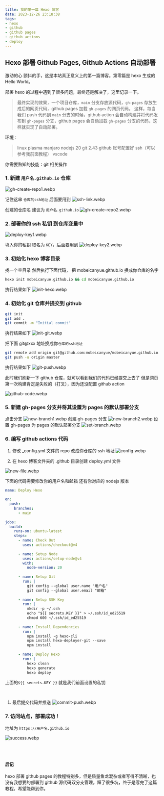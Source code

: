 ```yaml
---
title: 我的第一篇 Hexo 博客
date: 2023-12-26 23:18:38
tags:
- hexo
- github
- github pages
- github actions
- deploy
---
```


## Hexo 部署 Github Pages, Github Actions 自动部署

激动的心 颤抖的手，这是本站真正意义上的第一篇博客。第零篇是 hexo 生成的 Hello World。

部署 hexo 的过程中遇到了很多问题，最终还是解决了，这里记录一下。

> 最终实现的效果，一个项目仓库，`main` 分支存放源代码，`gh-pages` 存放生成后的网页代码，github pages 加载 `gh-pages` 的网页代码。
> 这样，每当我们 push 代码到 `main` 分支的时候，github action 会自动构建并将代码发布到 `gh-pages` 分支，github pages 会自动加载 `gh-pages` 分支的代码，这样就实现了自动部署。

环境：

> linux plasma manjaro
> nodejs 20
> git 2.43
> github 账号配置好 ssh（可以参考我前面教程）
> vscode

你需要熟知的技能：git 相关操作



### 1. 新建 `用户名.github.io` 仓库

![gh-create-repo1.webp](gh-create-repo1.webp)

记住这串 `仓库的ssh地址` 后面要用到
![ssh-link.webp](ssh-link.webp)

创建的仓库名 建议为 `用户名.github.io`
![gh-create-repo2.webp](gh-create-repo2.webp)

### 2. 部署你的 ssh 私钥 到仓库变量中

![deploy-key1.webp](deploy-key1.webp)

填入你的私钥 取名为 `KEY`，后面要用到
![deploy-key2.webp](deploy-key2.webp)

### 3. 初始化 hexo 博客目录

找一个空目录 然后执行下面代码，
把 mobeicanyue.github.io 换成你仓库的名字

```bash
hexo init mobeicanyue.github.io && cd mobeicanyue.github.io
```
执行结果如下
![init-hexo.webp](init-hexo.webp)

### 4. 初始化 git 仓库并提交到 github

```bash
git init
git add .
git commit -m "Initial commit"
```
执行结果如下
![init-git.webp](init-git.webp)

把下面 git@xxx 地址换成你`仓库的ssh地址`

```bash
git remote add origin git@github.com:mobeicanyue/mobeicanyue.github.io.git
git push -u origin master
```
执行结果如下
![git-push.webp](git-push.webp)

此时我们刷新一下 github 仓库，就可以看到我们的代码已经提交上去了
但是网页第一次构建肯定是失败的（打叉），因为还没配置 github action

![github-code.webp](github-code.webp)

### 5. 新建 gh-pages 分支并将其设置为 pages 的默认部署分支

点击分支
![new-branch1.webp](new-branch1.webp)
创建 gh-pages 分支
![new-branch2.webp](new-branch2.webp)
设置 gh-pages 为 pages 的默认部署分支
![set-branch.webp](set-branch.webp)


### 6. 编写 github actions 代码

1) 修改 _config.yml 文件的 repo 改成你仓库的 ssh 地址
![config.webp](config.webp)

2) 在 hexo 博客文件夹的 .github 目录创建 deploy.yml 文件

![new-file.webp](new-file.webp)

下面的代码需要修改你的用户名和邮箱
还有你对应的 nodejs 版本

```yml
name: Deploy Hexo
 
on:
  push:
    branches:
      - main
 
jobs:
  build:
    runs-on: ubuntu-latest
    steps:
      - name: Check Out
        uses: actions/checkout@v4
 
      - name: Setup Node
        uses: actions/setup-node@v4
        with:
          node-version: 20
 
      - name: Setup Git
        run: |
          git config --global user.name "用户名"
          git config --global user.email "邮箱"
 
      - name: Setup SSH Key
        run: |
          mkdir -p ~/.ssh
          echo "${{ secrets.KEY }}" > ~/.ssh/id_ed25519
          chmod 600 ~/.ssh/id_ed25519
 
      - name: Install Dependencies
        run: |
          npm install -g hexo-cli
          npm install hexo-deployer-git --save
          npm install
 
      - name: Deploy Hexo
        run: |
          hexo clean
          hexo generate
          hexo deploy
```

上面的`${{ secrets.KEY }}` 就是我们前面设置的私钥

<br>

1) 最后提交代码并推送
![commit-push.webp](commit-push.webp)

### 7. 访问站点，部署成功！
地址为 `https://用户名.github.io`

![success.webp](success.webp)

<br>
<br>

#### 后记
hexo 部署 github pages 的教程特别多，但是质量鱼龙混杂或者写得不清晰，也没有我想要的部署到 github 源代码双分支管理。踩了很多坑，终于是写完了这篇教程，希望能帮到你。